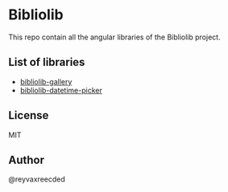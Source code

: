 # Bibliolib

This repo contain all the angular libraries of the Bibliolib project.

## List of libraries

- [bibliolib-gallery](https://www.npmjs.com/package/bibliolib-gallery)
- [bibliolib-datetime-picker](https://www.npmjs.com/package/bibliolib-datetime-picker)


## License
MIT

## Author
@reyvaxreecded

